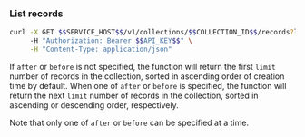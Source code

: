 ### List records

```bash
curl -X GET $$SERVICE_HOST$$/v1/collections/$$COLLECTION_ID$$/records?limit=20&order=desc \
     -H "Authorization: Bearer $$API_KEY$$" \
     -H "Content-Type: application/json"
```

If `after` or `before` is not specified, the function will return the first `limit` number of records in the collection, sorted in ascending order of creation time by default.
When one of `after` or `before` is specified, the function will return the next `limit` number of records in the collection, sorted in ascending or descending order, respectively.

Note that only one of `after` or `before` can be specified at a time.
